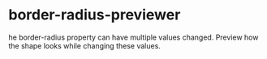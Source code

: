 # border-radius-previewer
he border-radius property can have multiple values changed. Preview how the shape looks while changing these values.
